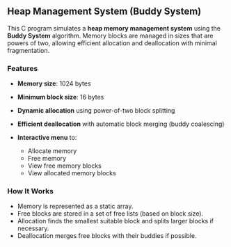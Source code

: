 ## Heap Management System (Buddy System)

This C program simulates a **heap memory management system** using the **Buddy System** algorithm. Memory blocks are managed in sizes that are powers of two, allowing efficient allocation and deallocation with minimal fragmentation.

### Features

* **Memory size**: 1024 bytes
* **Minimum block size**: 16 bytes
* **Dynamic allocation** using power-of-two block splitting
* **Efficient deallocation** with automatic block merging (buddy coalescing)
* **Interactive menu** to:

  * Allocate memory
  * Free memory
  * View free memory blocks
  * View allocated memory blocks

### How It Works

* Memory is represented as a static array.
* Free blocks are stored in a set of free lists (based on block size).
* Allocation finds the smallest suitable block and splits larger blocks if necessary.
* Deallocation merges free blocks with their buddies if possible.


